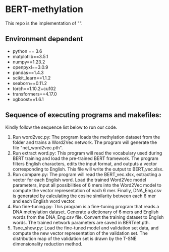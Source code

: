 # BERT-methylation
This repo is the implementation of "".
## Environment dependent
- python == 3.6
- matplotlib==3.5.1
- numpy==1.23.2
- openpyxl==3.0.9
- pandas==1.4.3
- scikit_learn==1.1.2
- seaborn==0.11.2
- torch==1.10.2+cu102
- transformers==4.17.0
- xgboost==1.6.1
## Sequence of executing programs and makefiles:
Kindly follow the sequence list below to run our code.
1. Run word2vec.py:
   The program loads the methylation dataset from the folder and trains a Word2Vec network. The program will generate the file "net_word2vec.pth".
2. Run extract word.py:
   This program will read the vocabulary used during BERT training and load the pre-trained BERT framework. The program filters English characters, edits the input format, and outputs a vector corresponding to English. This file will write the output to BERT_vec.xlsx.
3. Run compare.py:
   The program will read the BERT_vec.xlsx, extracting a vector for each English word. Load the trained Word2Vec model parameters, input all possibilities of 6 mers into the Word2Vec model to compute the vector representation of each 6 mer. Finally, DNA_Eng.csv is generated by calculating the cosine similarity between each 6 mer and each English word vector.
4. Run fine-tuning.py:
   This program is a fine-tuning program that reads a DNA methylation dataset. Generate a dictionary of 6 mers and English words from the DNA_Eng.csv file. Convert the training dataset to English words. The trained network parameters are saved in BERTnet.pth.
5. Tsne_show.py:
   Load the fine-tuned model and validation set data, and compute the new vector representation of the validation set. The distribution map of the validation set is drawn by the T-SNE dimensionality reduction method.
